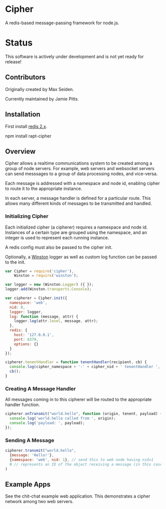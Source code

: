 # Cipher

A redis-based message-passing framework for node.js.

# Status

This software is actively under development and is not yet ready for release!

## Contributors

Originally created by Max Seiden.

Currently maintained by Jamie Pitts.

## Installation

First install [redis 2.x](http://redis.io/download).

npm install rapt-cipher

## Overview 

Cipher allows a realtime communications system to be created among a group of node servers. For example, web servers and websocket servers can send messsages to a group of data processing nodes, and vice-versa. 

Each message is addressed with a namespace and node id, enabling cipher to route it to the appropriate instance. 

In each server, a message handler is defined for a particular route. This allows many different kinds of messages to be transmitted and handled.

### Initializing Cipher

Each initialized cipher (a cipherer) requires a namespace and node id. Instances of a certain type are grouped using the namespace, and an integer is used to represent each running instance. 

A redis config must also be passed to the cipher init. 

Optionally, a [Winston](https://github.com/flatiron/winston) logger as well as custom log function can be passed to the init. 

```js
var Cipher = require('cipher'),
    Winston = require('winston');

var logger = new (Winston.Logger) ({ });
logger.add(Winston.transports.Console); 

var cipherer = Cipher.init({
  namespace: 'web',
  nid: 0,
  logger: logger,
  log: function (message, attr) {
    logger.log(attr.level, message, attr);
  },
  redis: {
    host: '127.0.0.1',
    port: 6379,
    options: {}
  }
});

cipherer.tenentHandler = function tenentHandler(recipient, cb) {
  console.log(cipher_namespace + '-' + cipher_nid + ' tenentHandler ', recipient);
  cb();
}

```

### Creating A Message Handler

All messages coming in to this cipherer will be routed to the appropriate handler function.

```js
cipherer.onTransmit("world.hello", function (origin, tenent, payload) {
  console.log('world.hello called from ', origin);
  console.log('payload: ', payload);
});


```

### Sending A Message

```js
cipherer.transmit("world.hello",
  {message: 'Hello!'},
  {namespace: 'web', nid: 1}, // send this to web node having nid=1
  0 // represents an ID of the object receiving a message (in this case, not used)
)
```


## Example Apps

See the chit-chat example web application. This demonstrates a cipher network among two web servers.


